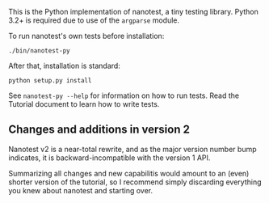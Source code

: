 This is the Python implementation of nanotest, a tiny testing
library. Python 3.2+ is required due to use of the `argparse` module.

To run nanotest's own tests before installation:

    ./bin/nanotest-py

After that, installation is standard:

    python setup.py install

See `nanotest-py --help` for information on how to run tests. Read the
Tutorial document to learn how to write tests.


Changes and additions in version 2
----------------------------------

Nanotest v2 is a near-total rewrite, and as the major version number
bump indicates, it is backward-incompatible with the version 1 API.

Summarizing all changes and new capabilitis would amount to an (even)
shorter version of the tutorial, so I recommend simply discarding
everything you knew about nanotest and starting over.
